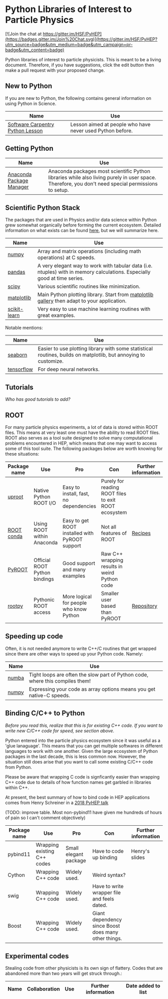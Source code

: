 # Python Libraries of Interest to Particle Physics

[![Join the chat at https://gitter.im/HSF/PyHEP](https://badges.gitter.im/Join%20Chat.svg)](https://gitter.im/HSF/PyHEP?utm_source=badge&utm_medium=badge&utm_campaign=pr-badge&utm_content=badge)

Python libraries of interest to particle physicists.  This is meant to be a living document.  Therefore, if you have suggestions, click the edit button then make a pull request with your proposed change.

## New to Python

If you are new to Python, the following contains general information on using Python in Science.

| Name         | Use             | 
| ------------ | --------------- |
| [Software Carpentry Python Lesson ](http://swcarpentry.github.io/python-novice-inflammation/) | Lesson aimed at people who have never used Python before.  |

## Getting Python

| Name         | Use             | 
| ------------ | --------------- |
| [Anaconda Package Manager](https://conda.io/docs/user-guide/getting-started.html) | Anaconda packages most scientific Python libraries while also living purely in user space.  Therefore, you don't need special permissions to setup. |


## Scientific Python Stack

The packages that are used in Physics and/or data science within Python grew somewhat organically before forming the current ecosystem.  Detailed information on what exists can be found [here](https://scipy.org/about.html), but we will summarize here.

| Name         | Use             | 
| ------------ | --------------- |
| [numpy](http://www.numpy.org) | Array and matrix operations (including math operations) at C speeds. | 
| [pandas](https://pandas.pydata.org) | A very elegant way to work with tabular data (i.e. ntuples) with in memory calculations.  Especially good at time series. |
| [scipy](https://www.scipy.org) | Various scientific routines like minimization. |
| [matplotlib](https://matplotlib.org) | Main Python plotting library.  Start from [matplotlib gallery](https://matplotlib.org/gallery.html) then adapt to your application. |
| [scikit-learn](http://scikit-learn.org/stable/index.html) | Very easy to use machine learning routines with great examples. |

Notable mentions:

| Name         | Use             | 
| ------------ | --------------- |
| [seaborn](https://seaborn.pydata.org) | Easier to use plotting library with some statistical routines, builds on matplotlib, but annoying to customize. |
| [tensorflow](http://scikit-learn.org/stable/index.html) | For deep neural networks. |

## Tutorials

*Who has good tutorials to add?*

## ROOT

For many particle physics experiments, a lot of data is stored within ROOT files.  This means at very least one must have the ability to read ROOT files.  ROOT also serves as a tool suite designed to solve many computational problems encountered in HEP, which means that one may want to access some of this tool suite.  The following packages below are worth knowing for these situations:

| Package name | Use | Pro | Con | Further information |
| ------------ | --- | --- | --- | ------------------- |
| [uproot](https://github.com/scikit-hep/uproot) | Native Python ROOT I/O | Easy to install, fast, no dependencies | Purely for reading ROOT files to exit ROOT ecosystem | | 
| [ROOT conda](https://nlesc.gitbooks.io/cern-root-conda-recipes/content/installing_root_via_anaconda.html) | Using ROOT within Anaconda | Easy to get ROOT installed with PyROOT support | Not all features of ROOT | [Recipes](https://github.com/NLeSC/root-conda-recipes) | 
| [PyROOT](https://root.cern.ch/pyroot) | Official ROOT Python bindings | Good support and many examples | Raw C++ wrapping results in weird Python code |  | 
| [rootpy](http://www.rootpy.org) | Pythonic ROOT access | More logical for people who know Python | Smaller user based than PyROOT | [Repository](https://github.com/rootpy/rootpy/) | 


## Speeding up code

Often, it is not needed anymore to write C++/C routines that get wrapped since there are other ways to speed up your Python code.  Namely:

| Name         | Use             | 
| ------------ | --------------- |
| [numba](https://numba.pydata.org) | Tight loops are often the slow part of Python code, where this compiles them! |
| [numpy](http://www.numpy.org) | Expressing your code as array options means you get native-C speeds. | 

## Binding C/C++ to Python

*Before you read this, realize that this is for existing C++ code.  If you want to write new C/C++ code for speed, see section above.*

Python entered into the particle physics ecosystem since it was useful as a 'glue lanaguage'.  This means that you can get multiple softwares in different languages to work with one another.  Given the large ecosystem of Python packages in the last decade, this is less common now.  However, the situation still does arise that you want to call some existing C/C++ code from Python.

Please be aware that wrapping C code is signficantly easier than wrapping C++ code due to details of how function names get garbled in libraries within C++.

At present, the best summary of how to bind code in HEP applications comes from Henry Schreiner in a [2018 PyHEP talk](https://indico.cern.ch/event/694818/contributions/2985778/attachments/1682465/2703470/PyHEPTalk.pdf)

(TODO: improve table.  Most non-pybind11 have given me hundreds of hours of pain so I can't comment objectively)

| Package name  | Use | Pro | Con | Further information |
| ------------- | --- | --- | --- | ------------------- |
| pybind11  | Wrapping existing C++ codes  | Small elegant package | Have to code up binding | Henry's slides |
| Cython  | Wrapping C++ code  | Widely used. | Weird syntax?| |
| swig | Wrapping C++ code  | Widely used. | Have to write wrapper file and feels dated. | |
| Boost | Wrapping C++ code | Widely used.  | Giant dependency since Boost does many other things.| |

## Experimental codes

Stealing code from other physicists is its own sign of flattery.  Codes that are abandoned more than two years will get struck through.:

|  Name | Collaboration | Use | Further information | Date added to list |
| ----- | ---------- | --- | ------------------- | --------------------- |

